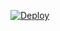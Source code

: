 
[![Deploy](https://www.herokucdn.com/deploy/button.svg)](https://heroku.com/deploy?template=https://github.com/kingboyss/Marie-v2)

